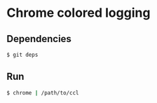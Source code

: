 # Chrome colored logging

## Dependencies
```sh
$ git deps
```

## Run
```sh
$ chrome | /path/to/ccl
```
